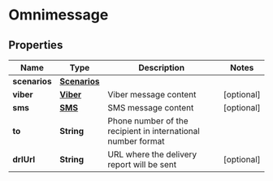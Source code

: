 
# Omnimessage

## Properties
Name | Type | Description | Notes
------------ | ------------- | ------------- | -------------
**scenarios** | [**Scenarios**](Scenarios.md) |  | 
**viber** | [**Viber**](Viber.md) | Viber message content |  [optional]
**sms** | [**SMS**](SMS.md) | SMS message content |  [optional]
**to** | **String** | Phone number of the recipient in international number format | 
**drlUrl** | **String** | URL where the delivery report will be sent |  [optional]



